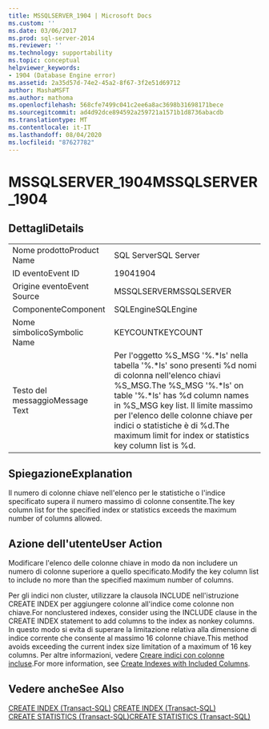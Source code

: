 ```yaml
---
title: MSSQLSERVER_1904 | Microsoft Docs
ms.custom: ''
ms.date: 03/06/2017
ms.prod: sql-server-2014
ms.reviewer: ''
ms.technology: supportability
ms.topic: conceptual
helpviewer_keywords:
- 1904 (Database Engine error)
ms.assetid: 2a35d57d-74e2-45a2-8f67-3f2e51d69712
author: MashaMSFT
ms.author: mathoma
ms.openlocfilehash: 568cfe7499c041c2ee6a8ac3698b31698171bece
ms.sourcegitcommit: ad4d92dce894592a259721a1571b1d8736abacdb
ms.translationtype: MT
ms.contentlocale: it-IT
ms.lasthandoff: 08/04/2020
ms.locfileid: "87627782"
---
```

# <a name="mssqlserver_1904"></a><span data-ttu-id="b9f93-102">MSSQLSERVER_1904</span><span class="sxs-lookup"><span data-stu-id="b9f93-102">MSSQLSERVER_1904</span></span>
    
## <a name="details"></a><span data-ttu-id="b9f93-103">Dettagli</span><span class="sxs-lookup"><span data-stu-id="b9f93-103">Details</span></span>  
  
|||  
|-|-|  
|<span data-ttu-id="b9f93-104">Nome prodotto</span><span class="sxs-lookup"><span data-stu-id="b9f93-104">Product Name</span></span>|<span data-ttu-id="b9f93-105">SQL Server</span><span class="sxs-lookup"><span data-stu-id="b9f93-105">SQL Server</span></span>|  
|<span data-ttu-id="b9f93-106">ID evento</span><span class="sxs-lookup"><span data-stu-id="b9f93-106">Event ID</span></span>|<span data-ttu-id="b9f93-107">1904</span><span class="sxs-lookup"><span data-stu-id="b9f93-107">1904</span></span>|  
|<span data-ttu-id="b9f93-108">Origine evento</span><span class="sxs-lookup"><span data-stu-id="b9f93-108">Event Source</span></span>|<span data-ttu-id="b9f93-109">MSSQLSERVER</span><span class="sxs-lookup"><span data-stu-id="b9f93-109">MSSQLSERVER</span></span>|  
|<span data-ttu-id="b9f93-110">Componente</span><span class="sxs-lookup"><span data-stu-id="b9f93-110">Component</span></span>|<span data-ttu-id="b9f93-111">SQLEngine</span><span class="sxs-lookup"><span data-stu-id="b9f93-111">SQLEngine</span></span>|  
|<span data-ttu-id="b9f93-112">Nome simbolico</span><span class="sxs-lookup"><span data-stu-id="b9f93-112">Symbolic Name</span></span>|<span data-ttu-id="b9f93-113">KEYCOUNT</span><span class="sxs-lookup"><span data-stu-id="b9f93-113">KEYCOUNT</span></span>|  
|<span data-ttu-id="b9f93-114">Testo del messaggio</span><span class="sxs-lookup"><span data-stu-id="b9f93-114">Message Text</span></span>|<span data-ttu-id="b9f93-115">Per l'oggetto %S_MSG '%.\*ls' nella tabella '%.\*ls' sono presenti %d nomi di colonna nell'elenco chiavi %S_MSG.</span><span class="sxs-lookup"><span data-stu-id="b9f93-115">The %S_MSG '%.\*ls' on table '%.\*ls' has %d column names in %S_MSG key list.</span></span> <span data-ttu-id="b9f93-116">Il limite massimo per l'elenco delle colonne chiave per indici o statistiche è di %d.</span><span class="sxs-lookup"><span data-stu-id="b9f93-116">The maximum limit for index or statistics key column list is %d.</span></span>|  
  
## <a name="explanation"></a><span data-ttu-id="b9f93-117">Spiegazione</span><span class="sxs-lookup"><span data-stu-id="b9f93-117">Explanation</span></span>  
 <span data-ttu-id="b9f93-118">Il numero di colonne chiave nell'elenco per le statistiche o l'indice specificato supera il numero massimo di colonne consentite.</span><span class="sxs-lookup"><span data-stu-id="b9f93-118">The key column list for the specified index or statistics exceeds the maximum number of columns allowed.</span></span>  
  
## <a name="user-action"></a><span data-ttu-id="b9f93-119">Azione dell'utente</span><span class="sxs-lookup"><span data-stu-id="b9f93-119">User Action</span></span>  
 <span data-ttu-id="b9f93-120">Modificare l'elenco delle colonne chiave in modo da non includere un numero di colonne superiore a quello specificato.</span><span class="sxs-lookup"><span data-stu-id="b9f93-120">Modify the key column list to include no more than the specified maximum number of columns.</span></span>  
  
 <span data-ttu-id="b9f93-121">Per gli indici non cluster, utilizzare la clausola INCLUDE nell'istruzione CREATE INDEX per aggiungere colonne all'indice come colonne non chiave.</span><span class="sxs-lookup"><span data-stu-id="b9f93-121">For nonclustered indexes, consider using the INCLUDE clause in the CREATE INDEX statement to add columns to the index as nonkey columns.</span></span> <span data-ttu-id="b9f93-122">In questo modo si evita di superare la limitazione relativa alla dimensione di indice corrente che consente al massimo 16 colonne chiave.</span><span class="sxs-lookup"><span data-stu-id="b9f93-122">This method avoids exceeding the current index size limitation of a maximum of 16 key columns.</span></span> <span data-ttu-id="b9f93-123">Per altre informazioni, vedere [Creare indici con colonne incluse](../indexes/create-indexes-with-included-columns.md).</span><span class="sxs-lookup"><span data-stu-id="b9f93-123">For more information, see [Create Indexes with Included Columns](../indexes/create-indexes-with-included-columns.md).</span></span>  
  
## <a name="see-also"></a><span data-ttu-id="b9f93-124">Vedere anche</span><span class="sxs-lookup"><span data-stu-id="b9f93-124">See Also</span></span>  
 <span data-ttu-id="b9f93-125">[CREATE INDEX &#40;Transact-SQL&#41;](/sql/t-sql/statements/create-index-transact-sql) </span><span class="sxs-lookup"><span data-stu-id="b9f93-125">[CREATE INDEX &#40;Transact-SQL&#41;](/sql/t-sql/statements/create-index-transact-sql) </span></span>  
 [<span data-ttu-id="b9f93-126">CREATE STATISTICS &#40;Transact-SQL&#41;</span><span class="sxs-lookup"><span data-stu-id="b9f93-126">CREATE STATISTICS &#40;Transact-SQL&#41;</span></span>](/sql/t-sql/statements/create-statistics-transact-sql)  
  
  

